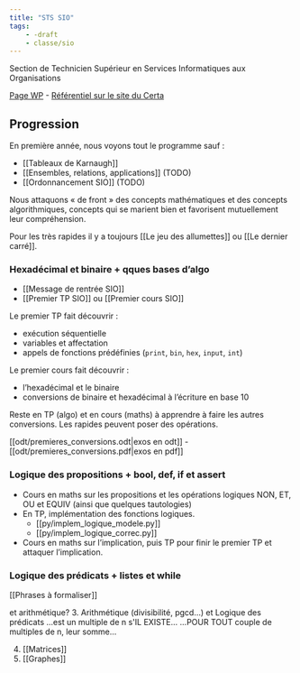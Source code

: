 ```yaml
---
title: "STS SIO"
tags:
    - -draft
    - classe/sio
---
```


Section de Technicien Supérieur en
Services Informatiques aux Organisations

[Page WP](https://fr.wikipedia.org/wiki/Brevet_de_technicien_sup%C3%A9rieur_-_Services_informatiques_aux_organisations) - [Référentiel sur le site du Certa](https://www.reseaucerta.org/le-nouveau-bts-sio-2021)

## Progression

En première année, nous voyons tout le programme sauf :

- [[Tableaux de Karnaugh]]
- [[Ensembles, relations, applications]] (TODO)
- [[Ordonnancement SIO]] (TODO)

Nous attaquons « de front » des concepts mathématiques et des concepts algorithmiques, concepts qui se marient bien et favorisent mutuellement leur compréhension.

Pour les très rapides il y a toujours [[Le jeu des allumettes]] ou [[Le dernier carré]].

### Hexadécimal et binaire + qques bases d’algo

- [[Message de rentrée SIO]]
- [[Premier TP SIO]] ou [[Premier cours SIO]]

Le premier TP fait découvrir :
- exécution séquentielle
- variables et affectation
- appels de fonctions prédéfinies (`print`, `bin`, `hex`, `input`, `int`)

Le premier cours fait découvrir :
- l’hexadécimal et le binaire
- conversions de binaire et hexadécimal à l’écriture en base 10

Reste en TP (algo) et en cours (maths) à apprendre à faire les autres conversions. Les rapides peuvent poser des opérations.

[[odt/premieres_conversions.odt|exos en odt]]  - [[odt/premieres_conversions.pdf|exos en pdf]]

### Logique des propositions + bool, def, if et assert

- Cours en maths sur les propositions et les opérations logiques NON, ET, OU et EQUIV (ainsi que quelques tautologies)
- En TP, implémentation des fonctions logiques.
    - [[py/implem_logique_modele.py]]
    - [[py/implem_logique_correc.py]]
- Cours en maths sur l’implication, puis TP pour finir le premier TP et attaquer l’implication.

### Logique des prédicats + listes et while

[[Phrases à formaliser]]

et arithmétique?
3. Arithmétique (divisibilité, pgcd…) et Logique des prédicats
  ...est un multiple de n s'IL EXISTE...
  ...POUR TOUT couple de multiples de n, leur somme...


4. [[Matrices]]
5. [[Graphes]]



